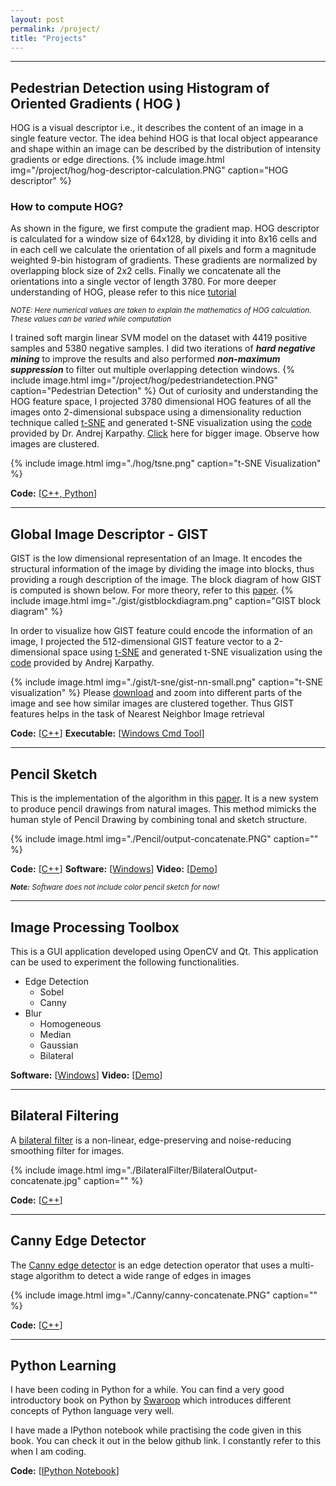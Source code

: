 ```yaml
---
layout: post
permalink: /project/
title: "Projects"
---
```


<script type="text/x-mathjax-config">
MathJax.Hub.Config({
  tex2jax: {inlineMath: [['$','$'], ['\\(','\\)']]}
});
</script>
<script src="/vendor/MathJax/MathJax.js?config=TeX-AMS_HTML"></script>

<ul id="toc"></ul>

---

## Pedestrian Detection using Histogram of Oriented Gradients ( HOG )
HOG is a visual descriptor i.e., it describes the content of an image in a single feature vector.
The idea behind HOG is that local object appearance and shape within an image can be described by
the distribution of intensity gradients or edge directions.
{% include image.html img="/project/hog/hog-descriptor-calculation.PNG" caption="HOG descriptor" %}

### How to compute HOG?
As shown in the figure, we first compute the gradient map.
HOG descriptor is calculated for a window size of 64x128, by dividing
it into 8x16 cells and in each cell we calculate the orientation of all
pixels and form a magnitude weighted 9-bin histogram of gradients. These gradients are
normalized by overlapping block size of 2x2 cells. Finally we
concatenate all the orientations into a single vector of length 3780.
For more deeper understanding of HOG, please refer to this nice
[tutorial](http://mccormickml.com/2013/05/09/hog-person-detector-tutorial/)

<sup>_NOTE: Here numerical values are taken to explain the mathematics of
HOG calculation. These values can be varied while computation_ </sup>

I trained soft margin linear SVM model on the dataset with 4419 positive samples and 5380
negative samples. I did two iterations of **_hard negative mining_** to improve
the results and also performed **_non-maximum suppression_** to filter out multiple overlapping
detection windows.
{% include image.html img="/project/hog/pedestriandetection.PNG" caption="Pedestrian Detection" %}
Out of curiosity and understanding the HOG feature space, I projected 3780 dimensional HOG features of all the images onto 2-dimensional subspace
using a dimensionality reduction technique called [t-SNE](https://lvdmaaten.github.io/tsne/) and generated t-SNE visualization using the
[code](http://cs.stanford.edu/people/karpathy/cnnembed/) provided by Dr. Andrej Karpathy. [Click](./hog/tsne.png) here for bigger image.
Observe how images are clustered.

{% include image.html img="./hog/tsne.png" caption="t-SNE Visualization" %}

<tr> <td>
<strong>Code:</strong>
[<a href='https://github.com/nrupatunga/Pedestrain-Detection-using-Histogram-of-Oriented-Gradients' target='_blank'>C++, Python</a>]
</td> </tr>
<br>

---

## Global Image Descriptor - GIST
GIST is the low dimensional representation of an Image. It encodes the
structural information of the image by dividing the image into blocks,
thus providing a rough description of the image.
The block diagram of how GIST is computed is shown below.
For more theory, refer to this [paper](http://people.csail.mit.edu/torralba/code/spatialenvelope/).
{% include image.html img="./gist/gistblockdiagram.png" caption="GIST block diagram" %}

In order to visualize how GIST feature could encode the information of an
image, I projected the 512-dimensional GIST feature vector to a
2-dimensional space using [t-SNE](https://lvdmaaten.github.io/tsne/) and generated t-SNE
visualization using the [code](http://cs.stanford.edu/people/karpathy/cnnembed/) provided by Andrej Karpathy.

{% include image.html img="./gist/t-sne/gist-nn-small.png" caption="t-SNE visualization" %}
Please [download](./gist/t-sne/gist-nn-large.png) and zoom into different parts of the image and see how similar images are clustered together.
Thus GIST features helps in the task of Nearest Neighbor Image retrieval

<tr>
<td>
<strong>Code:</strong>
[<a href='https://github.com/nrupatunga/GIST-global-Image-Descripor' target='_blank'>C++</a>]
</td>
<td>
<strong>Executable:</strong>
[<a href='https://github.com/nrupatunga/GIST-global-Image-Descripor' target='_blank'>Windows Cmd Tool</a>]
</td>
</tr>
<br>

---

## Pencil Sketch
This is the implementation of the algorithm in this [paper](http://www.cse.cuhk.edu.hk/~leojia/projects/pencilsketch/npar12_pencil.pdf).
It is a new system to produce pencil drawings from natural images.
This method mimicks the human style of Pencil Drawing by combining tonal
and sketch structure.

{% include image.html img="./Pencil/output-concatenate.PNG" caption="" %}

<tr>
<td>
<strong>Code:</strong>
[<a href='https://github.com/nrupatunga/Color-Pencil-Sketch' target='_blank'>C++</a>]
</td>
<td>
<strong>Software:</strong>
[<a href='https://github.com/nrupatunga/Pencil-Sketch/releases' target='_blank'>Windows</a>]
</td>
<td>
<strong>Video:</strong>
[<a href='https://github.com/nrupatunga/Color-Pencil-Sketch' target='_blank'>Demo</a>]
</td>
</tr>
<br>

<sup>_**Note:**_ _Software does not include color pencil sketch for now!_

---

## Image Processing Toolbox
This is a GUI application developed using OpenCV and Qt. This
application can be used to experiment the following functionalities.

* Edge Detection
	- Sobel
	- Canny
* Blur
	- Homogeneous
	- Median
	- Gaussian
	- Bilateral

<tr>
<td>
<strong>Software:</strong>
[<a href='https://github.com/nrupatunga/Computer-Vision-Tool' target='_blank'>Windows</a>]
</td>
<td>
<strong>Video:</strong>
[<a href='https://nrupatunga-gmail.tinytake.com/sf/NzUyNTg4XzM0NDE0OTM' target='_blank'>Demo</a>]
</td>
</tr>
<br>

---

##  Bilateral Filtering
A [bilateral filter](http://people.csail.mit.edu/sparis/bf_course/) is a non-linear, edge-preserving and noise-reducing smoothing filter for images.

{% include image.html img="./BilateralFilter/BilateralOutput-concatenate.jpg" caption="" %}
<tr> <td>
<strong>Code:</strong>
[<a href='https://github.com/nrupatunga/Bilateral-Filter' target='_blank'>C++</a>]
</td> </tr>
<br>

---

## Canny Edge Detector
The [Canny edge detector](http://docs.opencv.org/3.1.0/da/d22/tutorial_py_canny.html#gsc.tab=0) is an edge detection
operator that uses a multi-stage algorithm to detect a wide range of edges in images

{% include image.html img="./Canny/canny-concatenate.PNG" caption="" %}
<tr> <td>
<strong>Code:</strong>
[<a href='https://github.com/nrupatunga/Canny-Edge-Detector' target='_blank'>C++</a>]
</td> </tr>
<br>

---

## Python Learning
I have been coding in Python for a while. You can find a very good
introductory book on Python by [Swaroop](http://python.swaroopch.com/)  which introduces different concepts of
Python language very well.

I have made a IPython notebook while practising the code given in this book. You
can check it out in the below github link. I constantly refer to this
when I am coding.

<tr> <td>
<strong>Code:</strong>
[<a href='https://github.com/nrupatunga/Learning-Python' target='_blank'>IPython Notebook</a>]
</td> </tr>

<br> <br> <br>
